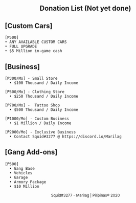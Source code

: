 <center> <h2> Donation List (Not yet done) </h2> </center>

## [Custom Cars]

```
[₱500]
• ANY AVAILABLE CUSTOM CARS
• FULL UPGRADE
• $5 Million in-game cash
```
## [Business]

```
[₱300/Mo] - Small Store
  • $100 Thousand / Daily Income

[₱500/Mo] - Clothing Store
  • $250 Thousand / Daily Income

[₱700/Mo] -  Tattoo Shop
  • $500 Thousand / Daily Income

[₱1000/Mo] - Custom Business
  • $1 Million / Daily Income

[₱2000/Mo] - Exclusive Business
  • Contact Squíd#3277 @ https://discord.io/Marilag
```
## [Gang Add-ons]

```
[₱500]
  • Gang Base
  • Vehicles
  • Garage
  • Armory Package
  • $10 Million
```

<center> <sup>Squíd#3277 - Marilag | Pilipinas® 2020</sup> </center>

